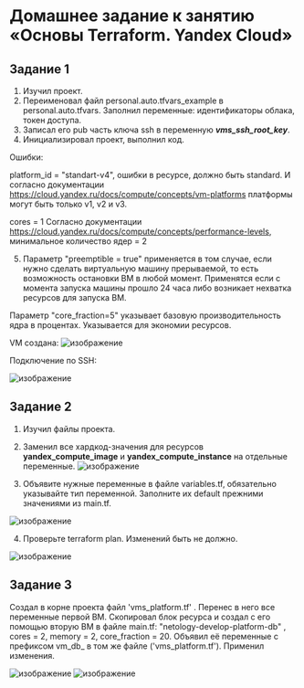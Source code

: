 # Домашнее задание к занятию «Основы Terraform. Yandex Cloud»
## Задание 1
1. Изучил проект.
2. Переименовал файл personal.auto.tfvars_example в personal.auto.tfvars. Заполнил переменные: идентификаторы облака, токен доступа.
3. Записал его pub часть ключа ssh в переменную ***vms_ssh_root_key***.
4. Инициализировал проект, выполнил код.
   
Ошибки:

platform_id = "standart-v4", ошибки в ресурсе, должно быть standard.
И согласно документации https://cloud.yandex.ru/docs/compute/concepts/vm-platforms платформы могут быть только v1, v2 и v3.

cores         = 1
Согласно документации https://cloud.yandex.ru/docs/compute/concepts/performance-levels, минимальное количество ядер = 2

5. Параметр "preemptible = true" применяется в том случае, если нужно сделать виртуальную машину прерываемой, то есть возможность остановки ВМ в любой момент. Применятся если с момента запуска машины прошло 24 часа либо возникает нехватка ресурсов для запуска ВМ.

Параметр "core_fraction=5" указывает базовую производительность ядра в процентах. Указывается для экономии ресурсов.



VM создана:
![изображение](https://github.com/cemeht3000/devops-netology/assets/137440614/b9060467-e313-4531-ac8d-9dc7d0340648)


Подключение по SSH:

![изображение](https://github.com/cemeht3000/devops-netology/assets/137440614/a47b39fe-84b4-486a-a905-3fc4ea46d59e)

## Задание 2

1. Изучил файлы проекта.
2. Заменил все хардкод-значения для ресурсов **yandex_compute_image** и **yandex_compute_instance** на отдельные переменные.
![изображение](https://github.com/cemeht3000/devops-netology/assets/137440614/0e1064d5-7744-4471-8bbd-dbd9df88ce4e)

3. Объявите нужные переменные в файле variables.tf, обязательно указывайте тип переменной. Заполните их default прежними значениями из main.tf.
   
![изображение](https://github.com/cemeht3000/devops-netology/assets/137440614/331c6925-bbd1-4027-ae8d-1c4a83d9b255)

4. Проверьте terraform plan. Изменений быть не должно.
   
![изображение](https://github.com/cemeht3000/devops-netology/assets/137440614/7871ed81-c1f4-40f7-aaa0-56279e606d05)


## Задание 3

Создал в корне проекта файл 'vms_platform.tf' . Перенес в него все переменные первой ВМ. Скопировал блок ресурса и создал с его помощью вторую ВМ в файле main.tf: "netology-develop-platform-db" , cores = 2, memory = 2, core_fraction = 20. Объявил её переменные с префиксом vm_db_ в том же файле ('vms_platform.tf').
Применил изменения.

![изображение](https://github.com/cemeht3000/devops-netology/assets/137440614/11db5cf2-6012-4220-bf95-08a5a93ec5e2)
![изображение](https://github.com/cemeht3000/devops-netology/assets/137440614/fb232bf0-5b10-4f4d-8f94-1e289098d38d)



